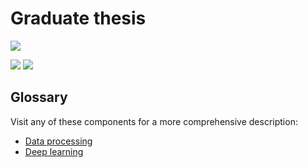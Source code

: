 # Graduate thesis

![](https://img.shields.io/github/license/Yalfoosh/DIPRAD?style=flat-square)

![](https://img.shields.io/badge/Python-v3.8-blue)
![](https://img.shields.io/github/languages/code-size/Yalfoosh/DIPRAD?style=flat-square)

## Glossary

Visit any of these components for a more comprehensive description:

- [Data processing](./dp)
- [Deep learning](./dl)

